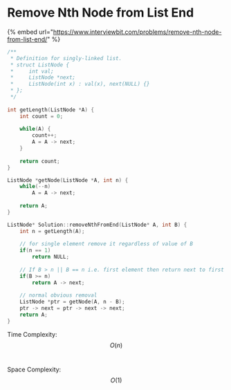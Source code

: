 # Remove Nth Node from List End

{% embed url="https://www.interviewbit.com/problems/remove-nth-node-from-list-end/" %}

```cpp
/**
 * Definition for singly-linked list.
 * struct ListNode {
 *     int val;
 *     ListNode *next;
 *     ListNode(int x) : val(x), next(NULL) {}
 * };
 */
 
int getLength(ListNode *A) {
    int count = 0;
    
    while(A) {
        count++;
        A = A -> next;
    }
    
    return count;
}

ListNode *getNode(ListNode *A, int n) {
    while(--n) 
        A = A -> next;
    
    return A;
}

ListNode* Solution::removeNthFromEnd(ListNode* A, int B) {
    int n = getLength(A);
    
    // for single element remove it regardless of value of B
    if(n == 1)
        return NULL;
        
    // If B > n || B == n i.e. first element then return next to first
    if(B >= n)
        return A -> next;
        
    // normal obvious removal
    ListNode *ptr = getNode(A, n - B);
    ptr -> next = ptr -> next -> next;
    return A;
}
```

Time Complexity: $$O(n)$$​

Space Complexity: $$O(1)$$​
